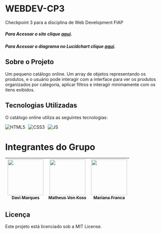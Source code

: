 # WEBDEV-CP3

Checkpoint 3 para a disciplina de Web Development FIAP

##### Para Acessar o site clique [aqui](https://davimunhoz1005.github.io/WEBDEV-CP3/).
##### Para Acessar o diagrama no Lucidchart clique [aqui](https://lucid.app/lucidchart/1c3f4661-eac1-4652-9272-ffb4526c9538/edit?invitationId=inv_4b44a211-a231-44ac-a8b8-f84ddbd97a9a).

## Sobre o Projeto

Um pequeno catálogo online. Um array de objetos representando os produtos, e o usuário pode interagir com a interface para ver os produtos organizados por categoria, aplicar filtros e interagir minimamente com os itens exibidos.

## Tecnologias Utilizadas

O catálogo online utiliza as seguintes tecnologias:

<div style="display: flex; gap: 10px;">
  <img src="https://img.shields.io/badge/html5-%23E34F26.svg?style=for-the-badge&logo=html5&logoColor=white" alt="HTML5">
  <img src="https://img.shields.io/badge/css3-%231572B6.svg?style=for-the-badge&logo=css3&logoColor=white" alt="CSS3">
  <img src="https://img.shields.io/badge/javascript-%23323330.svg?style=for-the-badge&logo=javascript&logoColor=%23F7DF1E" alt="JS">
</div>

# Integrantes do Grupo  

| [<img loading="lazy" src="https://github.com/DaviMunhoz1005.png" width=115><br><sub>Davi Marques</sub>](https://github.com/DaviMunhoz1005) |  [<img loading="lazy" src="https://github.com/matheuswildeisen.png" width=115><br><sub>Matheus Von Koss</sub>](https://github.com/matheuswildeisen) | [<img loading="lazy" src="https://github.com/MariFranca.png" width=115><br><sub>Mariana Franca</sub>](https://github.com/MariFranca) | 
| :---: | :---: | :---: |

## Licença

Este projeto está licenciado sob a MIT License.

